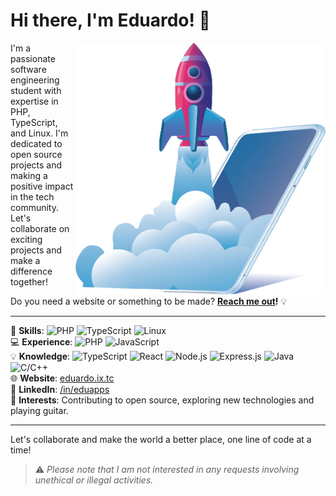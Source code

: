 # Hi there, I'm Eduardo! 👋

<img src="https://raw.githubusercontent.com/EduApps-CDG/EduApps-CDG/main/img1.png" align="right" width="400">

I'm a passionate software engineering student with expertise in PHP, TypeScript, and Linux. I'm dedicated to open source projects and making a positive impact in the tech community. Let's collaborate on exciting projects and make a difference together!

Do you need a website or something to be made? **[Reach me out](https://eduardo.ix.tc)!** 💡

---
<div>
🔭 <strong>Skills</strong>:
<img src="https://img.shields.io/badge/-PHP-777BB4?style=flat-square&logo=php&logoColor=white" alt="PHP">
<img src="https://img.shields.io/badge/-TypeScript-3178C6?style=flat-square&logo=typescript&logoColor=white" alt="TypeScript">
<img src="https://img.shields.io/badge/-Linux-FCC624?style=flat-square&logo=linux&logoColor=black" alt="Linux">
</div>
<div>
💻 <strong>Experience</strong>:
<img src="https://img.shields.io/badge/-PHP-777BB4?style=flat-square&logo=php&logoColor=white" alt="PHP">
<img src="https://img.shields.io/badge/-JavaScript-F7DF1E?style=flat-square&logo=javascript&logoColor=black" alt="JavaScript">
</div>
<div>
💡 <strong>Knowledge</strong>:
<img src="https://img.shields.io/badge/-TypeScript-3178C6?style=flat-square&logo=typescript&logoColor=white" alt="TypeScript">
<img src="https://img.shields.io/badge/-React-61DAFB?style=flat-square&logo=react&logoColor=black" alt="React">
<img src="https://img.shields.io/badge/-Node.js-339933?style=flat-square&logo=node.js&logoColor=white" alt="Node.js">
<img src="https://img.shields.io/badge/-Express.js-000000?style=flat-square&logo=express&logoColor=white" alt="Express.js">
<img src="https://img.shields.io/badge/-Java-007396?style=flat-square&logo=java&logoColor=white" alt="Java">
<img src="https://img.shields.io/badge/-C%2FC%2B%2B-00599C?style=flat-square&logo=c%2B%2B&logoColor=white" alt="C/C++">
</div>
<div>
🌐 <strong>Website</strong>: <a href="https://eduardo.ix.tc" alt="My website">eduardo.ix.tc</a>
</div>
<div>
👥 <strong>LinkedIn</strong>: <a href="https://www.linkedin.com/in/eduapps/" alt="My website">/in/eduapps</a>
</div>
<div>
🎸 <strong>Interests</strong>: Contributing to open source, exploring new technologies and playing guitar.
</div>
 
---

Let's collaborate and make the world a better place, one line of code at a time!

> ⚠️ *Please note that I am not interested in any requests involving unethical or illegal activities.*
